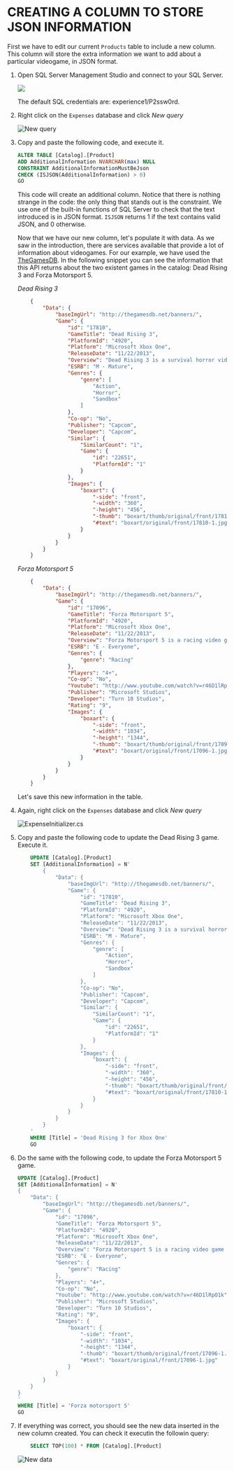 <page title="Creating a column to store JSON information"/>

CREATING A COLUMN TO STORE JSON INFORMATION
====

First we have to edit our current `Products` table to include a new column. This column will store the extra information we want to add about a particular videogame, in JSON format.

1. Open SQL Server Management Studio and connect to your SQL Server.

     ![](img/ssms.1.png)

    The default SQL credentials are: experience1/P2ssw0rd.

2. Right click on the `Expenses` database and click *New query*
    
    ![New query](img/2.jpg)

3. Copy and paste the following code, and execute it.

    ```sql
    ALTER TABLE [Catalog].[Product]
    ADD AdditionalInformation NVARCHAR(max) NULL
    CONSTRAINT AdditionalInformationMustBeJson
    CHECK (ISJSON(AdditionalInformation) > 0)
    GO 
    ```
    
    This code will create an additional column. Notice that there is nothing strange in the code: the only thing that stands out is the constraint. We use one of the built-in functions of SQL Server to check that the text introduced is in JSON format. `ISJSON` returns 1 if the text contains valid JSON, and 0 otherwise. 

    Now that we have our new column, let's populate it with data. As we saw in the introduction, there are services available that provide a lot of information about videogames. For our example, we have used the [TheGamesDB](http://thegamesdb.net/). In the following snippet you can see the information that this API returns about the two existent games in the catalog: Dead Rising 3 and Forza Motorsport 5.

    *Dead Rising 3*

    ```json
        {
            "Data": {
                "baseImgUrl": "http://thegamesdb.net/banners/",
                "Game": {
                    "id": "17810",
                    "GameTitle": "Dead Rising 3",
                    "PlatformId": "4920",
                    "Platform": "Microsoft Xbox One",
                    "ReleaseDate": "11/22/2013",
                    "Overview": "Dead Rising 3 is a survival horror video game developed by Capcom Vancouver and published by Microsoft Studios.[1] It was released as a launch title for the Xbox One platform on November 22, 2013; a Microsoft Windows port is due for release on September 5, 2014. The game wa announced as an Xbox One exclusive during Microsoft's E3 2013 press conference on June 10, 2013.[5]",
                    "ESRB": "M - Mature",
                    "Genres": {
                        "genre": [
                            "Action",
                            "Horror",
                            "Sandbox"
                        ]
                    },
                    "Co-op": "No",
                    "Publisher": "Capcom",
                    "Developer": "Capcom",
                    "Similar": {
                        "SimilarCount": "1",
                        "Game": {
                            "id": "22651",
                            "PlatformId": "1"
                        }
                    },
                    "Images": {
                        "boxart": {
                            "-side": "front",
                            "-width": "360",
                            "-height": "456",
                            "-thumb": "boxart/thumb/original/front/17810-1.jpg",
                            "#text": "boxart/original/front/17810-1.jpg"
                        }
                    }
                }
            }
        }
    ```

    *Forza Motorsport 5*

    ```json
        {
            "Data": {
                "baseImgUrl": "http://thegamesdb.net/banners/",
                "Game": {
                    "id": "17096",
                    "GameTitle": "Forza Motorsport 5",
                    "PlatformId": "4920",
                    "Platform": "Microsoft Xbox One",
                    "ReleaseDate": "11/22/2013",
                    "Overview": "Forza Motorsport 5 is a racing video game that was released on the Xbox One on the day of its launch. The game was revealed on May 21, 2013 during the Xbox One reveal event with a teaser trailer that showed an orange McLaren P1 racing against a silver McLaren F1. On August 15, 2013, Forza Motorsport 5 Limited Edition was announced, and includes multiple car packs and a VIP membership for the game.",
                    "ESRB": "E - Everyone",
                    "Genres": {
                        "genre": "Racing"
                    },
                    "Players": "4+",
                    "Co-op": "No",
                    "Youtube": "http://www.youtube.com/watch?v=r46D1lRpO1k",
                    "Publisher": "Microsoft Studios",
                    "Developer": "Turn 10 Studios",
                    "Rating": "9",
                    "Images": {
                        "boxart": {
                            "-side": "front",
                            "-width": "1034",
                            "-height": "1344",
                            "-thumb": "boxart/thumb/original/front/17096-1.jpg",
                            "#text": "boxart/original/front/17096-1.jpg"
                        }
                    }
                }
            }
        }
    ```

    Let's save this new information in the table.

4. Again, right click on the `Expenses` database and click *New query*

    ![ExpenseInitializer.cs](img/2.jpg)

5. Copy and paste the following code to update the Dead Rising 3 game. Execute it.

    ```sql
        UPDATE [Catalog].[Product]
        SET [AdditionalInformation] = N'
            {
                "Data": {
                    "baseImgUrl": "http://thegamesdb.net/banners/",
                    "Game": {
                        "id": "17810",
                        "GameTitle": "Dead Rising 3",
                        "PlatformId": "4920",
                        "Platform": "Microsoft Xbox One",
                        "ReleaseDate": "11/22/2013",
                        "Overview": "Dead Rising 3 is a survival horror video game developed by Capcom Vancouver and published by Microsoft Studios.[1] It was released as a launch title for the Xbox One platform on November 22, 2013; a Microsoft Windows port is due for release on September 5, 2014. The game wa announced as an Xbox One exclusive during Microsoft''s E3 2013 press conference on June 10, 2013.[5]",
                        "ESRB": "M - Mature",
                        "Genres": {
                            "genre": [
                                "Action",
                                "Horror",
                                "Sandbox"
                            ]
                        },
                        "Co-op": "No",
                        "Publisher": "Capcom",
                        "Developer": "Capcom",
                        "Similar": {
                            "SimilarCount": "1",
                            "Game": {
                                "id": "22651",
                                "PlatformId": "1"
                            }
                        },
                        "Images": {
                            "boxart": {
                                "-side": "front",
                                "-width": "360",
                                "-height": "456",
                                "-thumb": "boxart/thumb/original/front/17810-1.jpg",
                                "#text": "boxart/original/front/17810-1.jpg"
                            }
                        }
                    }
                }
            }
        '
        WHERE [Title] = 'Dead Rising 3 for Xbox One'
        GO
    ```

6. Do the same with the following code, to update the Forza Motorsport 5 game.

    ```sql
    UPDATE [Catalog].[Product]
    SET [AdditionalInformation] = N'
    {
        "Data": {
            "baseImgUrl": "http://thegamesdb.net/banners/",
            "Game": {
                "id": "17096",
                "GameTitle": "Forza Motorsport 5",
                "PlatformId": "4920",
                "Platform": "Microsoft Xbox One",
                "ReleaseDate": "11/22/2013",
                "Overview": "Forza Motorsport 5 is a racing video game that was released on the Xbox One on the day of its launch. The game was revealed on May 21, 2013 during the Xbox One reveal event with a teaser trailer that showed an orange McLaren P1 racing against a silver McLaren F1. On August 15, 2013, Forza Motorsport 5 Limited Edition was announced, and includes multiple car packs and a VIP membership for the game.",
                "ESRB": "E - Everyone",
                "Genres": {
                    "genre": "Racing"
                },
                "Players": "4+",
                "Co-op": "No",
                "Youtube": "http://www.youtube.com/watch?v=r46D1lRpO1k",
                "Publisher": "Microsoft Studios",
                "Developer": "Turn 10 Studios",
                "Rating": "9",
                "Images": {
                    "boxart": {
                        "-side": "front",
                        "-width": "1034",
                        "-height": "1344",
                        "-thumb": "boxart/thumb/original/front/17096-1.jpg",
                        "#text": "boxart/original/front/17096-1.jpg"
                    }
                }
            }
        }
    }
    '
    WHERE [Title] = 'Forza motorsport 5'
    GO
    ```

7. If everything was correct, you should see the new data inserted in the new column created. You can check it executin the followin query:

    ```sql
        SELECT TOP(100) * FROM [Catalog].[Product]
    ```

    ![New data](img/3.jpg)